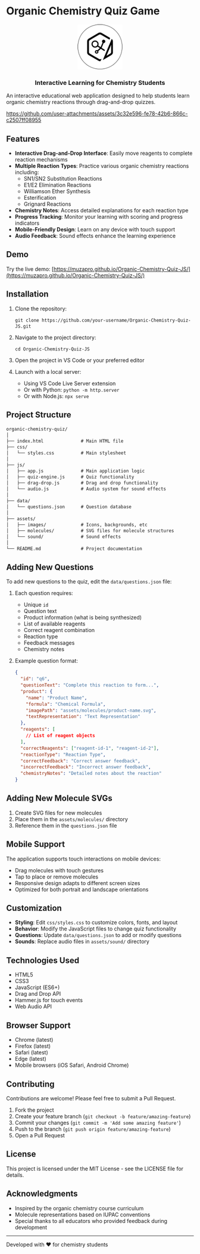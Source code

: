 # Organic Chemistry Quiz Game

<div align="center">
  <img src="assets/images/favicon.png" alt="Organic Chemistry Quiz Logo" width="120px" height="120px"/>
  <h3>Interactive Learning for Chemistry Students</h3>
</div>

An interactive educational web application designed to help students learn organic chemistry reactions through drag-and-drop quizzes.


https://github.com/user-attachments/assets/3c32e596-fe78-42b6-866c-c2507ff08955


## Features

- **Interactive Drag-and-Drop Interface**: Easily move reagents to complete reaction mechanisms
- **Multiple Reaction Types**: Practice various organic chemistry reactions including:
  - SN1/SN2 Substitution Reactions
  - E1/E2 Elimination Reactions
  - Williamson Ether Synthesis
  - Esterification
  - Grignard Reactions
- **Chemistry Notes**: Access detailed explanations for each reaction type
- **Progress Tracking**: Monitor your learning with scoring and progress indicators
- **Mobile-Friendly Design**: Learn on any device with touch support
- **Audio Feedback**: Sound effects enhance the learning experience

## Demo

Try the live demo: [https://muzapro.github.io/Organic-Chemistry-Quiz-JS/](https://muzapro.github.io/Organic-Chemistry-Quiz-JS/)

## Installation

1. Clone the repository:
   ```
   git clone https://github.com/your-username/Organic-Chemistry-Quiz-JS.git
   ```

2. Navigate to the project directory:
   ```
   cd Organic-Chemistry-Quiz-JS
   ```

3. Open the project in VS Code or your preferred editor

4. Launch with a local server:
   - Using VS Code Live Server extension
   - Or with Python: `python -m http.server`
   - Or with Node.js: `npx serve`

## Project Structure

```
organic-chemistry-quiz/
│
├── index.html              # Main HTML file
├── css/
│   └── styles.css          # Main stylesheet
│
├── js/
│   ├── app.js              # Main application logic
│   ├── quiz-engine.js      # Quiz functionality
│   ├── drag-drop.js        # Drag and drop functionality
│   └── audio.js            # Audio system for sound effects
│
├── data/
│   └── questions.json      # Question database
│
├── assets/
│   ├── images/             # Icons, backgrounds, etc
│   ├── molecules/          # SVG files for molecule structures
│   └── sound/              # Sound effects
│
└── README.md               # Project documentation
```

## Adding New Questions

To add new questions to the quiz, edit the `data/questions.json` file:

1. Each question requires:
   - Unique `id`
   - Question text
   - Product information (what is being synthesized)
   - List of available reagents
   - Correct reagent combination
   - Reaction type
   - Feedback messages
   - Chemistry notes

2. Example question format:
   ```json
   {
     "id": "q6",
     "questionText": "Complete this reaction to form...",
     "product": {
       "name": "Product Name",
       "formula": "Chemical Formula",
       "imagePath": "assets/molecules/product-name.svg",
       "textRepresentation": "Text Representation"
     },
     "reagents": [
       // List of reagent objects
     ],
     "correctReagents": ["reagent-id-1", "reagent-id-2"],
     "reactionType": "Reaction Type",
     "correctFeedback": "Correct answer feedback",
     "incorrectFeedback": "Incorrect answer feedback",
     "chemistryNotes": "Detailed notes about the reaction"
   }
   ```

## Adding New Molecule SVGs

1. Create SVG files for new molecules
2. Place them in the `assets/molecules/` directory
3. Reference them in the `questions.json` file

## Mobile Support

The application supports touch interactions on mobile devices:
- Drag molecules with touch gestures
- Tap to place or remove molecules
- Responsive design adapts to different screen sizes
- Optimized for both portrait and landscape orientations

## Customization

- **Styling**: Edit `css/styles.css` to customize colors, fonts, and layout
- **Behavior**: Modify the JavaScript files to change quiz functionality
- **Questions**: Update `data/questions.json` to add or modify questions
- **Sounds**: Replace audio files in `assets/sound/` directory

## Technologies Used

- HTML5
- CSS3 
- JavaScript (ES6+)
- Drag and Drop API
- Hammer.js for touch events
- Web Audio API

## Browser Support

- Chrome (latest)
- Firefox (latest)
- Safari (latest)
- Edge (latest)
- Mobile browsers (iOS Safari, Android Chrome)

## Contributing

Contributions are welcome! Please feel free to submit a Pull Request.

1. Fork the project
2. Create your feature branch (`git checkout -b feature/amazing-feature`)
3. Commit your changes (`git commit -m 'Add some amazing feature'`)
4. Push to the branch (`git push origin feature/amazing-feature`)
5. Open a Pull Request

## License

This project is licensed under the MIT License - see the LICENSE file for details.

## Acknowledgments

- Inspired by the organic chemistry course curriculum
- Molecule representations based on IUPAC conventions
- Special thanks to all educators who provided feedback during development

---

Developed with ❤️ for chemistry students

